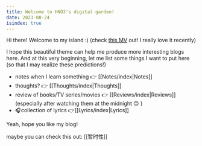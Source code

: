 ```yaml
---
title: Welcome to HNO3's digital garden!
date: 2023-08-24
isindex: true
---
```




Hi there! Welcome to my island :) (check [this MV](https://www.youtube.com/watch?v=hxgcz_6GKX0) out! I really love it recently)

I hope this beautiful theme can help me produce more interesting blogs here. And at this very beginning, let me list some things I want to put here (so that I may realize these predictions!)

* notes when I learn something 👉 [[Notes/index|Notes]]
* thoughts? 👉 [[Thoughts/index|Thoughts]]
* review of books/TV series/movies 👉 [[Reviews/index|Reviews]] (especially after watching them at the midnight 🙃 )
* 🎧collection of lyrics 👉[[Lyrics/index|Lyrics]]

Yeah, hope you like my blog!

maybe you can check this out: [[暂时性]]